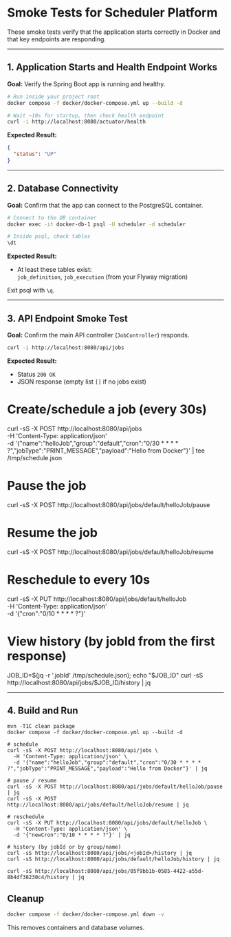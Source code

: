 # Smoke Tests for Scheduler Platform

These smoke tests verify that the application starts correctly in Docker and that key endpoints are responding.

---

## 1. Application Starts and Health Endpoint Works

**Goal:** Verify the Spring Boot app is running and healthy.

```bash
# Run inside your project root
docker compose -f docker/docker-compose.yml up --build -d

# Wait ~10s for startup, then check health endpoint
curl -i http://localhost:8080/actuator/health
```

**Expected Result:**

```json
{
  "status": "UP"
}
```

---

## 2. Database Connectivity

**Goal:** Confirm that the app can connect to the PostgreSQL container.

```bash
# Connect to the DB container
docker exec -it docker-db-1 psql -U scheduler -d scheduler

# Inside psql, check tables
\dt
```

**Expected Result:**
- At least these tables exist:  
  `job_definition`, `job_execution` (from your Flyway migration)

Exit psql with `\q`.

---

## 3. API Endpoint Smoke Test

**Goal:** Confirm the main API controller (`JobController`) responds.

```bash
curl -i http://localhost:8080/api/jobs
```

**Expected Result:**
- Status `200 OK`
- JSON response (empty list `[]` if no jobs exist)

# Create/schedule a job (every 30s)
curl -sS -X POST http://localhost:8080/api/jobs \
-H 'Content-Type: application/json' \
-d '{"name":"helloJob","group":"default","cron":"0/30 * * * * ?","jobType":"PRINT_MESSAGE","payload":"Hello from Docker"}' | tee /tmp/schedule.json

# Pause the job
curl -sS -X POST http://localhost:8080/api/jobs/default/helloJob/pause

# Resume the job
curl -sS -X POST http://localhost:8080/api/jobs/default/helloJob/resume

# Reschedule to every 10s
curl -sS -X PUT http://localhost:8080/api/jobs/default/helloJob \
-H 'Content-Type: application/json' \
-d '{"cron":"0/10 * * * * ?"}'

# View history (by jobId from the first response)
JOB_ID=$(jq -r '.jobId' /tmp/schedule.json); echo "$JOB_ID"
curl -sS http://localhost:8080/api/jobs/$JOB_ID/history | jq


---

## 4. Build and Run
~~~
mvn -T1C clean package
docker compose -f docker/docker-compose.yml up --build -d

# schedule
curl -sS -X POST http://localhost:8080/api/jobs \
  -H 'Content-Type: application/json' \
  -d '{"name":"helloJob","group":"default","cron":"0/30 * * * * ?","jobType":"PRINT_MESSAGE","payload":"Hello from Docker"}' | jq

# pause / resume
curl -sS -X POST http://localhost:8080/api/jobs/default/helloJob/pause | jq
curl -sS -X POST http://localhost:8080/api/jobs/default/helloJob/resume | jq

# reschedule
curl -sS -X PUT http://localhost:8080/api/jobs/default/helloJob \
  -H 'Content-Type: application/json' \
  -d '{"newCron":"0/10 * * * * ?"}' | jq

# history (by jobId or by group/name)
curl -sS http://localhost:8080/api/jobs/<jobId>/history | jq
curl -sS http://localhost:8080/api/jobs/default/helloJob/history | jq

curl -sS http://localhost:8080/api/jobs/05f9bb1b-0585-4422-a55d-8b4df38230c4/history | jq

~~~


## Cleanup

```bash
docker compose -f docker/docker-compose.yml down -v
```

This removes containers and database volumes.

